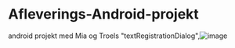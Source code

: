 # Afleverings-Android-projekt
android projekt med Mia og Troels
    "textRegistrationDialog",![image](https://user-images.githubusercontent.com/98584607/158788649-29393446-c1d1-4ac7-8ab0-faa68abb2d52.png)
